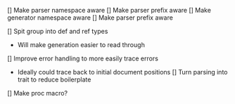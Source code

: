 [] Make parser namespace aware
[] Make parser prefix aware
[] Make generator namespace aware
[] Make parser prefix aware

[] Spit group into def and ref types
  - Will make generation easier to read through

[] Improve error handling to more easily trace errors
  - Ideally could trace back to initial document positions
[] Turn parsing into trait to reduce boilerplate

[] Make proc macro?
